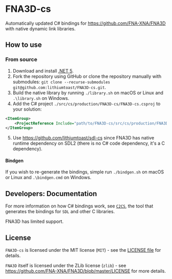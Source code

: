 # FNA3D-cs

Automatically updated C# bindings for https://github.com/FNA-XNA/FNA3D with native dynamic link libraries.

## How to use

### From source

1. Download and install [.NET 5](https://dotnet.microsoft.com/download).
2. Fork the repository using GitHub or clone the repository manually with submodules: `git clone --recurse-submodules git@github.com:lithiumtoast/FNA3D-cs.git`.
3. Build the native library by running `./library.sh` on macOS or Linux and `.\library.sh` on Windows.
4. Add the C# project `./src/cs/production/FNA3D-cs/FNA3D-cs.csproj` to your solution:
```xml
<ItemGroup>
    <ProjectReference Include="path/to/FNA3D-cs/src/cs/production/FNA3D-cs/FNA3D-cs.csproj" />
</ItemGroup>
```
5. Use https://github.com/lithiumtoast/sdl-cs since FNA3D has native runtime dependency on SDL2 (there is no C# code dependency, it's a C dependency). 

#### Bindgen

If you wish to re-generate the bindings, simple run `./bindgen.sh` on macOS or Linux and `.\bindgen.cmd` on Windows.

## Developers: Documentation

For more information on how C# bindings work, see [`C2CS`](https://github.com/lithiumtoast/c2cs), the tool that generates the bindings for `SDL` and other C libraries.

FNA3D has limited support.

## License

`FNA3D-cs` is licensed under the MIT license (`MIT`) - see the [LICENSE file](LICENSE) for details.

`FNA3D` itself is licensed under the ZLib license (`zlib`) - see https://github.com/FNA-XNA/FNA3D/blob/master/LICENSE for more details.
